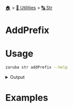 <!--startTocHeader-->
[🏠](../../README.md) > [🔧 Utilities](../README.md) > [🔠 Str](README.md)
# AddPrefix
<!--endTocHeader-->

# Usage

<!--startCode-->
```bash
zaruba str addPrefix --help
```
 
<details>
<summary>Output</summary>
 
```````
Add prefix to string or do nothing if string already has that prefix

Usage:
  zaruba str addPrefix <string> <prefix> [flags]

Flags:
  -h, --help   help for addPrefix
```````
</details>
<!--endCode-->

# Examples



<!--startTocSubtopic-->

<!--endTocSubtopic-->